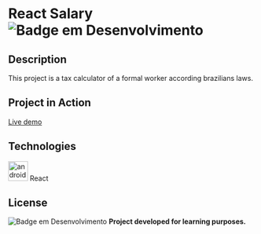 # React Salary   ![Badge em Desenvolvimento](https://img.shields.io/badge/Status-Finished-green)
## Description
This project is a tax calculator of a formal worker according brazilians laws.

## Project in Action
[Live demo](http://brunoaffonso.com/react-salary)

## Technologies
<a href="https://reactjs.org/" target="_blank"> <img src="https://cdn.worldvectorlogo.com/logos/react-2.svg" alt="androidStudio" width="40" height="40"/></a>
React

## License
![Badge em Desenvolvimento](https://img.shields.io/badge/Licence-MIT-green)
**Project developed for learning purposes.**
